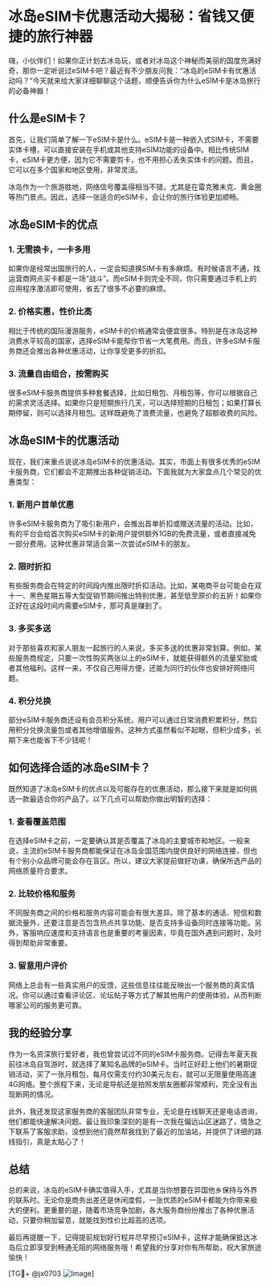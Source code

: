 # 冰岛eSIM卡优惠活动大揭秘：省钱又便捷的旅行神器

嗨，小伙伴们！如果你正计划去冰岛玩，或者对冰岛这个神秘而美丽的国度充满好奇，那你一定听说过eSIM卡吧？最近有不少朋友问我：“冰岛的eSIM卡有优惠活动吗？”今天就来给大家详细聊聊这个话题，顺便告诉你为什么eSIM卡是冰岛旅行的必备神器！

## 什么是eSIM卡？

首先，让我们简单了解一下eSIM卡是什么。eSIM卡是一种嵌入式SIM卡，不需要实体卡槽，可以直接安装在手机或其他支持eSIM功能的设备中。相比传统SIM卡，eSIM卡更方便，因为它不需要剪卡，也不用担心丢失实体卡的问题。而且，它可以在多个国家和地区使用，非常灵活。

冰岛作为一个旅游胜地，网络信号覆盖得相当不错，尤其是在雷克雅未克、黄金圈等热门景点。因此，选择一张适合的eSIM卡，会让你的旅行体验更加顺畅。

## 冰岛eSIM卡的优点

### 1. **无需换卡，一卡多用**
   如果你是经常出国旅行的人，一定会知道换SIM卡有多麻烦。有时候语言不通，找运营商网点买卡都是一场“战斗”。而eSIM卡则完全不同，你只需要通过手机上的应用程序激活即可使用，省去了很多不必要的麻烦。

### 2. **价格实惠，性价比高**
   相比于传统的国际漫游服务，eSIM卡的价格通常会便宜很多。特别是在冰岛这种消费水平较高的国家，选择eSIM卡能帮你节省一大笔费用。而且，许多eSIM卡服务商还会推出各种优惠活动，让你享受更多的折扣。

### 3. **流量自由组合，按需购买**
   很多eSIM卡服务商提供多种套餐选择，比如日租包、月租包等，你可以根据自己的需求灵活选择。如果你只是短期旅行几天，可以选择短期的日租包；如果打算长期停留，则可以选择月租包。这样既避免了浪费流量，也避免了超额收费的风险。

## 冰岛eSIM卡的优惠活动

现在，我们来重点说说冰岛eSIM卡的优惠活动。其实，市面上有很多优秀的eSIM卡服务商，它们都会不定期推出各种促销活动。下面我就为大家盘点几个常见的优惠类型：

### 1. **新用户首单优惠**
   许多eSIM卡服务商为了吸引新用户，会推出首单折扣或赠送流量的活动。比如，有的平台会给首次购买eSIM卡的新用户提供额外1GB的免费流量，或者直接减免一部分费用。这种优惠非常适合第一次尝试eSIM卡的朋友。

### 2. **限时折扣**
   有些服务商会在特定的时间段内推出限时折扣活动。比如，某电商平台可能会在双十一、黑色星期五等大型促销节期间推出特别优惠，甚至低至原价的五折！如果你正好在这段时间内需要eSIM卡，那可真是赚到了。

### 3. **多买多送**
   对于那些喜欢和家人朋友一起旅行的人来说，多买多送的优惠非常划算。例如，某些服务商规定，只要一次性购买两张以上的eSIM卡，就能获得额外的流量奖励或者其他福利。这样一来，不仅自己用得方便，还能为同行的伙伴也安排好网络问题。

### 4. **积分兑换**
   部分eSIM卡服务商还设有会员积分系统，用户可以通过日常消费积累积分，然后用积分兑换流量包或者其他增值服务。这种方式虽然看似不起眼，但积少成多，长期下来也能省下不少钱呢！

## 如何选择合适的冰岛eSIM卡？

既然知道了冰岛eSIM卡的优点以及可能存在的优惠活动，那么接下来就是如何挑选一款最适合你的产品了。以下几点可以帮助你做出明智的选择：

### 1. **查看覆盖范围**
   在选择eSIM卡之前，一定要确认其是否覆盖了冰岛的主要城市和地区。一般来说，主流的eSIM卡服务商都能保证在冰岛全国范围内提供良好的网络连接，但也有个别小众品牌可能会存在盲区。所以，建议大家提前做好功课，确保所选产品的网络质量符合要求。

### 2. **比较价格和服务**
   不同服务商之间的价格和服务内容可能会有很大差异。除了基本的通话、短信和数据流量外，还要注意是否包含热点共享功能、是否支持多设备同时连接等功能。另外，客服响应速度和支持语言也是重要的考量因素，毕竟在国外遇到问题时，及时得到帮助非常重要。

### 3. **留意用户评价**
   网络上总会有一些真实用户的反馈，这些信息往往能反映出一个服务商的真实情况。你可以通过查看评论区、论坛帖子等方式了解其他用户的使用体验，从而判断哪家公司的服务更可靠。

## 我的经验分享

作为一名资深旅行爱好者，我也曾尝试过不同的eSIM卡服务商。记得去年夏天我前往冰岛自驾游时，就选择了某知名品牌的eSIM卡。当时正好赶上他们的暑期促销活动，买了一张月租包，每月仅需支付约30美元左右，就可以无限量使用高速4G网络。整个旅程下来，无论是导航还是拍照发朋友圈都非常顺利，完全没有出现断网的情况。

此外，我还发现这家服务商的客服团队非常专业，无论是在线聊天还是电话咨询，他们都能快速解决问题。最让我印象深刻的是有一次我在偏远山区迷路了，情急之下联系了客服求助，没想到他们竟然帮我找到了最近的加油站，并提供了详细的路线指引，真是太贴心了！

## 总结

总的来说，冰岛的eSIM卡确实值得入手，尤其是当你想要在异国他乡保持与外界的联系时。无论你是商务出差还是休闲度假，一张优质的eSIM卡都能为你带来极大的便利。更重要的是，随着市场竞争加剧，各大服务商纷纷推出了各种优惠活动，只要你稍加留意，就能找到性价比超高的选项。

最后再提醒一下，记得提前规划好行程并尽早预订eSIM卡，这样才能确保抵达冰岛后立即享受到畅通无阻的网络服务哦！希望我的分享对你有所帮助，祝大家旅途愉快！

[TG💪+ @jx0703 ![Image](https://github.com/user-attachments/assets/dbca1d08-cadb-493c-b0ec-ad6f7a83f270)]